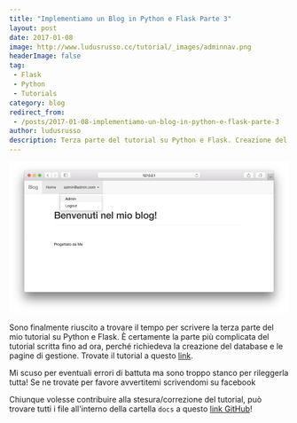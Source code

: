 ```yaml
---
title: "Implementiamo un Blog in Python e Flask Parte 3"
layout: post
date: 2017-01-08
image: http://www.ludusrusso.cc/tutorial/_images/adminnav.png
headerImage: false
tag:
 - Flask
 - Python
 - Tutorials
category: blog
redirect_from:
 - /posts/2017-01-08-implementiamo-un-blog-in-python-e-flask-parte-3
author: ludusrusso
description: Terza parte del tutorial su Python e Flask. Creazione del Database e delle pagine di gestione!
---
```


![Blog Flask Admin Navbar](/assets/imgs/2017-01-08-implementiamo-un-blog-in-python-e-flask-parte-3.markdown/adminnav.png)

Sono finalmente riuscito a trovare il tempo per scrivere la terza parte del mio tutorial su Python e Flask. È certamente la parte più complicata del tutorial scritta fino ad ora, perché richiedeva la creazione del database e le pagine di gestione. Trovate il tutorial a questo [link](http://www.ludusrusso.cc/tutorial/python/ludoblog/models.html).

Mi scuso per eventuali errori di battuta ma sono troppo stanco per rileggerla tutta! Se ne trovate per favore avvertitemi scrivendomi su facebook

Chiunque volesse contribuire alla stesura/correzione del tutorial, può trovare tutti i file all'interno della cartella `docs` a questo [link GitHub](https://github.com/ludusrusso/ludoblog)!